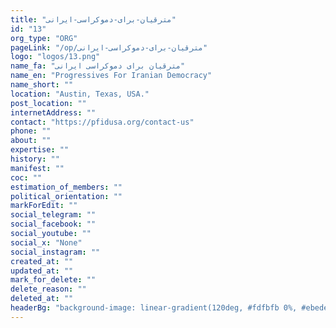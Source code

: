 ```yaml
---
title: "مترقیان-برای-دموکراسی-ایرانی"
id: "13"
org_type: "ORG"
pageLink: "/op/مترقیان-برای-دموکراسی-ایرانی"
logo: "logos/13.png"
name_fa: "مترقیان برای دموکراسی ایرانی"
name_en: "Progressives For Iranian Democracy"
name_short: ""
location: "Austin, Texas, USA."
post_location: ""
internetAddress: ""
contact: "https://pfidusa.org/contact-us"
phone: ""
about: ""
expertise: ""
history: ""
manifest: ""
coc: ""
estimation_of_members: ""
political_orientation: ""
markForEdit: ""
social_telegram: ""
social_facebook: ""
social_youtube: ""
social_x: "None"
social_instagram: ""
created_at: ""
updated_at: ""
mark_for_delete: ""
delete_reason: ""
deleted_at: ""
headerBg: "background-image: linear-gradient(120deg, #fdfbfb 0%, #ebedee 100%);"
---
```

